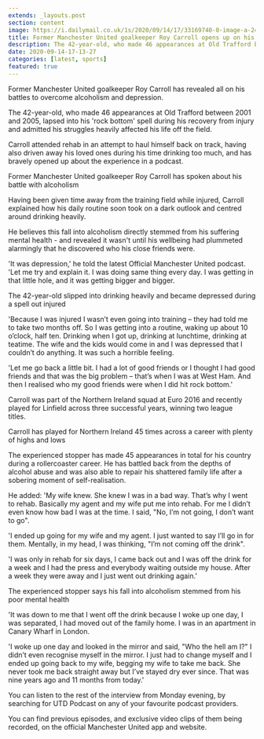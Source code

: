 ```yaml
---
extends: _layouts.post
section: content
image: https://i.dailymail.co.uk/1s/2020/09/14/17/33169740-0-image-a-24_1600099315342.jpg 
title: Former Manchester United goalkeeper Roy Carroll opens up on his struggles with alcoholism 
description: The 42-year-old, who made 46 appearances at Old Trafford between 2001 and 2005, lapsed into the tough spell during his recovery from injury and says his life was heavily affected off the field. 
date: 2020-09-14-17-13-27 
categories: [latest, sports] 
featured: true 
--- 
```

Former Manchester United goalkeeper Roy Carroll has revealed all on his battles to overcome alcoholism and depression.

The 42-year-old, who made 46 appearances at Old Trafford between 2001 and 2005, lapsed into his 'rock bottom' spell during his recovery from injury and admitted his struggles heavily affected his life off the field.

Carroll attended rehab in an attempt to haul himself back on track, having also driven away his loved ones during his time drinking too much, and has bravely opened up about the experience in a podcast. 

Former Manchester United goalkeeper Roy Carroll has spoken about his battle with alcoholism

Having been given time away from the training field while injured, Carroll explained how his daily routine soon took on a dark outlook and centred around drinking heavily.

He believes this fall into alcoholism directly stemmed from his suffering mental health - and revealed it wasn't until his wellbeing had plummeted alarmingly that he discovered who his close friends were.

'It was depression,' he told the latest Official Manchester United podcast. 'Let me try and explain it. I was doing same thing every day. I was getting in that little hole, and it was getting bigger and bigger.

The 42-year-old slipped into drinking heavily and became depressed during a spell out injured

'Because I was injured I wasn’t even going into training – they had told me to take two months off. So I was getting into a routine, waking up about 10 o’clock, half ten. Drinking when I got up, drinking at lunchtime, drinking at teatime. The wife and the kids would come in and I was depressed that I couldn’t do anything. It was such a horrible feeling.

'Let me go back a little bit. I had a lot of good friends or I thought I had good friends and that was the big problem – that’s when I was at West Ham. And then I realised who my good friends were when I did hit rock bottom.'     

Carroll was part of the Northern Ireland squad at Euro 2016 and recently played for Linfield across three successful years, winning two league titles.  

Carroll has played for Northern Ireland 45 times across a career with plenty of highs and lows

The experienced stopper has made 45 appearances in total for his country during a rollercoaster career. He has battled back from the depths of alcohol abuse and was also able to repair his shattered family life after a sobering moment of self-realisation.

He added: 'My wife knew. She knew I was in a bad way. That’s why I went to rehab. Basically my agent and my wife put me into rehab. For me I didn’t even know how bad I was at the time. I said, "No, I’m not going, I don’t want to go". 

'I ended up going for my wife and my agent. I just wanted to say I’ll go in for them. Mentally, in my head, I was thinking, "I’m not coming off the drink". 

'I was only in rehab for six days, I came back out and I was off the drink for a week and I had the press and everybody waiting outside my house. After a week they were away and I just went out drinking again.' 

The experienced stopper says his fall into alcoholism stemmed from his poor mental health

'It was down to me that I went off the drink because I woke up one day, I was separated, I had moved out of the family home. I was in an apartment in Canary Wharf in London. 

'I woke up one day and looked in the mirror and said, "Who the hell am I?" I didn’t even recognise myself in the mirror. I just had to change myself and I ended up going back to my wife, begging my wife to take me back. She never took me back straight away but I’ve stayed dry ever since. That was nine years ago and 11 months from today.'

You can listen to the rest of the interview from Monday evening, by searching for UTD Podcast on any of your favourite podcast providers. 

You can find previous episodes, and exclusive video clips of them being recorded, on the official Manchester United app and website.

